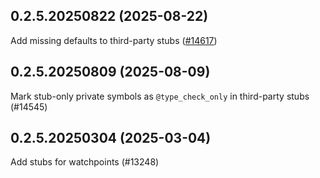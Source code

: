 ## 0.2.5.20250822 (2025-08-22)

Add missing defaults to third-party stubs ([#14617](https://github.com/python/typeshed/pull/14617))

## 0.2.5.20250809 (2025-08-09)

Mark stub-only private symbols as `@type_check_only` in third-party stubs (#14545)

## 0.2.5.20250304 (2025-03-04)

Add stubs for watchpoints (#13248)

